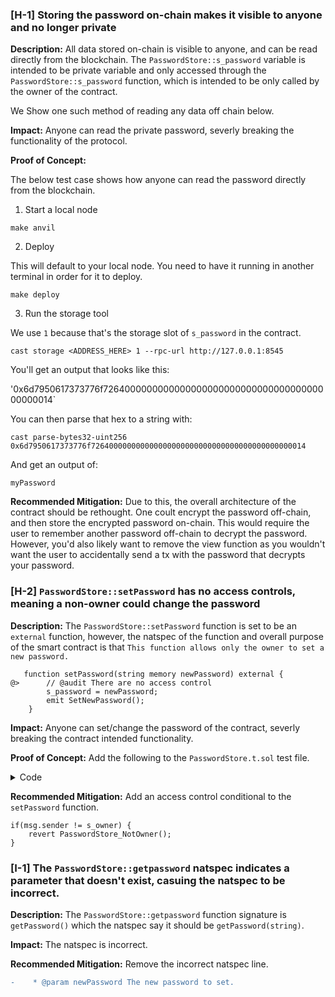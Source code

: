 ### [H-1] Storing the password on-chain makes it visible to anyone and no longer private


**Description:** All data stored on-chain is visible to anyone, and can be read directly from the blockchain. The `PasswordStore::s_password` variable is intended to be private variable and only accessed through the `PasswordStore::s_password` function, which is intended to be only called by the owner of the contract.

We Show one such method of reading any data off chain below.

**Impact:** Anyone can read the private password, severly breaking the functionality of the protocol.

**Proof of Concept:** 

The below test case shows how anyone can read the password directly from the blockchain.

1. Start a local node

```
make anvil
```

2. Deploy

This will default to your local node. You need to have it running in another terminal in order for it to deploy.

```
make deploy
```

3. Run the storage tool

We use `1` because that's the storage slot of `s_password` in the contract.

```
cast storage <ADDRESS_HERE> 1 --rpc-url http://127.0.0.1:8545
```

You'll get an output that looks like this:

'0x6d7950617373776f7264000000000000000000000000000000000000
00000014`

You can then parse that hex to a string with:

```
cast parse-bytes32-uint256 0x6d7950617373776f726400000000000000000000000000000000000000000014
```

And get an output of:

```
myPassword
```

**Recommended Mitigation:** Due to this, the overall architecture of the contract should be rethought. One coult encrypt the password off-chain, and then store the encrypted password on-chain. This would require the user to remember another password off-chain to decrypt the password. However, you'd also likely want to remove the view function as you wouldn't want the user to accidentally send a tx with the password that decrypts your password.

### [H-2] `PasswordStore::setPassword` has no access controls, meaning a non-owner could change the password

**Description:** The `PasswordStore::setPassword` function is set to be an `external` function, however, the natspec of the function and overall purpose of the smart contract is that `This function allows only the owner to set a new password.`

```solidity
   function setPassword(string memory newPassword) external {
@>      // @audit There are no access control
        s_password = newPassword;
        emit SetNewPassword();
    }
```

**Impact:** Anyone can set/change the password of the contract, severly breaking the contract intended functionality.

**Proof of Concept:** Add the following to the `PasswordStore.t.sol` test file.

<details>
<summary>Code</summary>

```solidity
    function test_anyone_can_set_password(address randomAddress) public {
        vm.assume(randomAddress != owner);
        vm.prank(randomAddress);
        string memory expectedPassword = "myNewPassword";
        passwordStore.setPassword(expectedPassword);

        vm.prank(owner);
        string memory actualPassword = passwordStore.getPassword();
        assertEq(actualPassword,expectedPassword);
    }
```

</details>

**Recommended Mitigation:** Add an access control conditional to the `setPassword` function.

```solidity
if(msg.sender != s_owner) {
    revert PasswordStore_NotOwner();
}
```

### [I-1] The `PasswordStore::getpassword` natspec indicates a parameter that doesn't exist, casuing the natspec to be incorrect.

**Description:** The `PasswordStore::getpassword` function signature is `getPassword()` which the natspec say it should be `getPassword(string)`.

**Impact:** The natspec is incorrect.

**Recommended Mitigation:** Remove the incorrect natspec line.

```diff
-    * @param newPassword The new password to set.
```